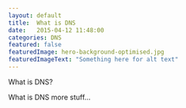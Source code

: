 ```yaml
---
layout: default
title:  What is DNS
date:   2015-04-12 11:48:00
categories: DNS
featured: false
featuredImage: hero-background-optimised.jpg
featuredImageText: "Something here for alt text"
---
```

What is DNS?
<!--more-->
What is DNS more stuff...